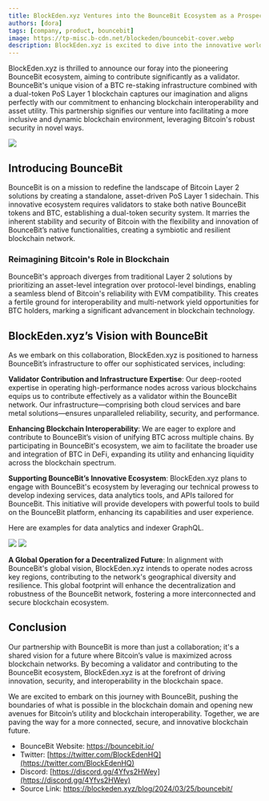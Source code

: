 ```yaml
---
title: BlockEden.xyz Ventures into the BounceBit Ecosystem as a Prospective Validator and Developer
authors: [dora]
tags: [company, product, bouncebit]
image: https://tp-misc.b-cdn.net/blockeden/bouncebit-cover.webp
description: BlockEden.xyz is excited to dive into the innovative world of BounceBit, contributing as a validator to enhance BTC re-staking infrastructure and expand blockchain possibilities.
---
```


BlockEden.xyz is thrilled to announce our foray into the pioneering BounceBit ecosystem, aiming to contribute significantly as a validator. BounceBit's unique vision of a BTC re-staking infrastructure combined with a dual-token PoS Layer 1 blockchain captures our imagination and aligns perfectly with our commitment to enhancing blockchain interoperability and asset utility. This partnership signifies our venture into facilitating a more inclusive and dynamic blockchain environment, leveraging Bitcoin's robust security in novel ways.

![](https://tp-misc.b-cdn.net/blockeden/bouncebit-cover.webp)

## Introducing BounceBit

BounceBit is on a mission to redefine the landscape of Bitcoin Layer 2 solutions by creating a standalone, asset-driven PoS Layer 1 sidechain. This innovative ecosystem requires validators to stake both native BounceBit tokens and BTC, establishing a dual-token security system. It marries the inherent stability and security of Bitcoin with the flexibility and innovation of BounceBit’s native functionalities, creating a symbiotic and resilient blockchain network.

### Reimagining Bitcoin's Role in Blockchain

BounceBit's approach diverges from traditional Layer 2 solutions by prioritizing an asset-level integration over protocol-level bindings, enabling a seamless blend of Bitcoin's reliability with EVM compatibility. This creates a fertile ground for interoperability and multi-network yield opportunities for BTC holders, marking a significant advancement in blockchain technology.

## BlockEden.xyz’s Vision with BounceBit

As we embark on this collaboration, BlockEden.xyz is positioned to harness BounceBit’s infrastructure to offer our sophisticated services, including:

**Validator Contribution and Infrastructure Expertise**: Our deep-rooted expertise in operating high-performance nodes across various blockchains equips us to contribute effectively as a validator within the BounceBit network. Our infrastructure—comprising both cloud services and bare metal solutions—ensures unparalleled reliability, security, and performance.

**Enhancing Blockchain Interoperability**: We are eager to explore and contribute to BounceBit’s vision of unifying BTC across multiple chains. By participating in BounceBit's ecosystem, we aim to facilitate the broader use and integration of BTC in DeFi, expanding its utility and enhancing liquidity across the blockchain spectrum.

**Supporting BounceBit’s Innovative Ecosystem**:  BlockEden.xyz plans to engage with BounceBit's ecosystem by leveraging our technical prowess to develop indexing services, data analytics tools, and APIs tailored for BounceBit. This initiative will provide developers with powerful tools to build on the BounceBit platform, enhancing its capabilities and user experience.

Here are examples for data analytics and indexer GraphQL.



<img className="border mb-2" src="https://tp-misc.b-cdn.net/blockeden/soroban-data-analytics.png"/>


<img className="border mb-2" src="https://tp-misc.b-cdn.net/blockeden/soroban-graphql-demo.png"/>


**A Global Operation for a Decentralized Future**: In alignment with BounceBit's global vision, BlockEden.xyz intends to operate nodes across key regions, contributing to the network's geographical diversity and resilience. This global footprint will enhance the decentralization and robustness of the BounceBit network, fostering a more interconnected and secure blockchain ecosystem.

## Conclusion

Our partnership with BounceBit is more than just a collaboration; it's a shared vision for a future where Bitcoin’s value is maximized across blockchain networks. By becoming a validator and contributing to the BounceBit ecosystem, BlockEden.xyz is at the forefront of driving innovation, security, and interoperability in the blockchain space.

We are excited to embark on this journey with BounceBit, pushing the boundaries of what is possible in the blockchain domain and opening new avenues for Bitcoin’s utility and blockchain interoperability. Together, we are paving the way for a more connected, secure, and innovative blockchain future.


- BounceBit Website: https://bouncebit.io/
- Twitter: [https://twitter.com/BlockEdenHQ](https://twitter.com/BlockEdenHQ)
- Discord: [https://discord.gg/4Yfvs2HWey](https://discord.gg/4Yfvs2HWey)
- Source Link: https://blockeden.xyz/blog/2024/03/25/bouncebit/

